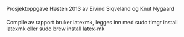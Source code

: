 Prosjektoppgave Høsten 2013
av Eivind Siqveland og Knut Nygaard
####

Compile av rapport bruker latexmk, legges inn med
    sudo tlmgr install latexmk
eller
    sudo brew install latex-mk
